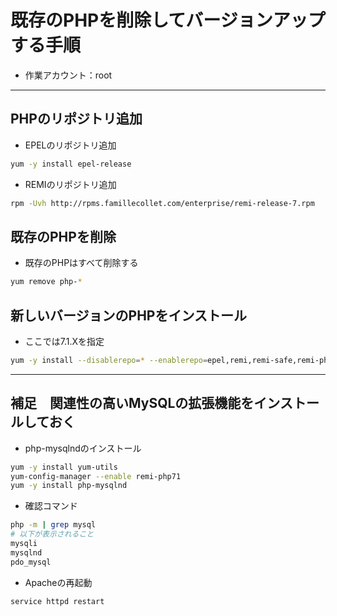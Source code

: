 # 既存のPHPを削除してバージョンアップする手順  
* 作業アカウント：root

***
## PHPのリポジトリ追加  
* EPELのリポジトリ追加
```bash
yum -y install epel-release
```

* REMIのリポジトリ追加
```bash
rpm -Uvh http://rpms.famillecollet.com/enterprise/remi-release-7.rpm
```

## 既存のPHPを削除  
* 既存のPHPはすべて削除する
```bash
yum remove php-*
```

## 新しいバージョンのPHPをインストール  
* ここでは7.1.Xを指定
```bash
yum -y install --disablerepo=* --enablerepo=epel,remi,remi-safe,remi-php71 php
```

***
## 補足　関連性の高いMySQLの拡張機能をインストールしておく  
* php-mysqlndのインストール
```bash
yum -y install yum-utils
yum-config-manager --enable remi-php71
yum -y install php-mysqlnd
```

* 確認コマンド
```bash
php -m | grep mysql
# 以下が表示されること
mysqli
mysqlnd
pdo_mysql
```

* Apacheの再起動
```bash
service httpd restart
```